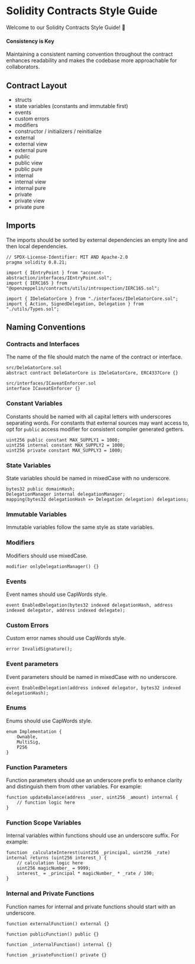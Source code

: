 # Solidity Contracts Style Guide

Welcome to our Solidity Contracts Style Guide! 🚀

#### Consistency is Key

Maintaining a consistent naming convention throughout the contract enhances readability and makes the codebase more approachable for collaborators.

## Contract Layout

- structs
- state variables (constants and immutable first)
- events
- custom errors
- modifiers
- constructor / initializers / reinitialize
- external
- external view
- external pure
- public
- public view
- public pure
- internal
- internal view
- internal pure
- private
- private view
- private pure

## Imports

The imports should be sorted by external dependencies an empty line and then local dependencies.

```solidity
// SPDX-License-Identifier: MIT AND Apache-2.0
pragma solidity 0.8.21;

import { IEntryPoint } from "account-abstraction/interfaces/IEntryPoint.sol";
import { IERC165 } from "@openzeppelin/contracts/utils/introspection/IERC165.sol";

import { IDeleGatorCore } from "./interfaces/IDeleGatorCore.sol";
import { Action, SignedDelegation, Delegation } from "./utils/Types.sol";
```

## Naming Conventions

### Contracts and Interfaces

The name of the file should match the name of the contract or interface.

```
src/DeleGatorCore.sol
abstract contract DeleGatorCore is IDeleGatorCore, ERC4337Core {}

src/interfaces/ICaveatEnforcer.sol
interface ICaveatEnforcer {}
```

### Constant Variables

Constants should be named with all capital letters with underscores separating words.
For constants that external sources may want access to, opt for `public` access modifier for consistent compiler generated getters.

```solidity
uint256 public constant MAX_SUPPLY1 = 1000;
uint256 internal constant MAX_SUPPLY2 = 1000;
uint256 private constant MAX_SUPPLY3 = 1000;
```

### State Variables

State variables should be named in mixedCase with no underscore.

```solidity
bytes32 public domainHash;
DelegationManager internal delegationManager;
mapping(bytes32 delegationHash => Delegation delegation) delegations;
```

### Immutable Variables

Immutable variables follow the same style as state variables.

### Modifiers

Modifiers should use mixedCase.

```solidity
modifier onlyDelegationManager() {}
```

### Events

Event names should use CapWords style.

```solidity
event EnabledDelegation(bytes32 indexed delegationHash, address indexed delegator, address indexed delegate);

```

### Custom Errors

Custom error names should use CapWords style.

```solidity
error InvalidSignature();
```

### Event parameters

Event parameters should be named in mixedCase with no underscore.

```solidity
event EnabledDelegation(address indexed delegator, bytes32 indexed delegationHash);
```

### Enums

Enums should use CapWords style.

```solidity
enum Implementation {
    Ownable,
    MultiSig,
    P256
}
```

### Function Parameters

Function parameters should use an underscore prefix to enhance clarity and distinguish them from other variables. For example:

```solidity
function updateBalance(address _user, uint256 _amount) internal {
    // function logic here
}
```

### Function Scope Variables

Internal variables within functions should use an underscore suffix. For example:

```solidity
function _calculateInterest(uint256 _principal, uint256 _rate) internal returns (uint256 interest_) {
    // calculation logic here
    uint256 magicNumber_ = 9999;
    interest_ = _principal * magicNumber_ * _rate / 100;
}
```

### Internal and Private Functions

Function names for internal and private functions should start with an underscore.

```solidity
function externalFunction() external {}

function publicFunction() public {}

function _internalFunction() internal {}

function _privateFunction() private {}
```
